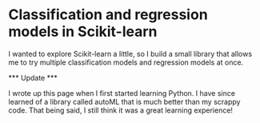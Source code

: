 # Classification and regression models in Scikit-learn

I wanted to explore Scikit-learn a little, so I build a small library that allows me to try multiple classification models and regression models at once.

*** Update ***

I wrote up this page when I first started learning Python.
I have since learned of a library called autoML that is much better than my scrappy code.
That being said, I still think it was a great learning experience!
